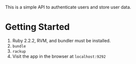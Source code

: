 This is a simple API to authenticate users and store user data.

Getting Started
===============
1. Ruby 2.2.2, RVM, and bundler must be installed.
1. `bundle`
1. `rackup`
1. Visit the app in the browser at `localhost:9292`
